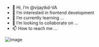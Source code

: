 - 👋 Hi, I’m @vijaytkd-VA
- 👀 I’m interested in frontend development
- 🌱 I’m currently learning ...
- 💞️ I’m looking to collaborate on ...
- 📫 How to reach me ...

![image](https://github.com/vijaytkd-VA/vijaytkd-VA/assets/127473876/cae78c44-7824-4681-9856-58d0206de7cc)
